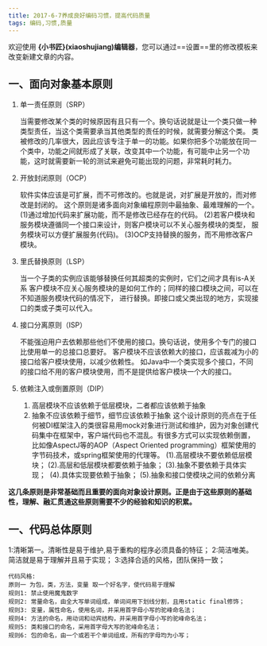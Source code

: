 ```yaml
---
title: 2017-6-7养成良好编码习惯，提高代码质量 
tags: 编码,习惯,质量
---
```


欢迎使用 **{小书匠}(xiaoshujiang)编辑器**，您可以通过==设置==里的修改模板来改变新建文章的内容。


一、面向对象基本原则
------

1. 单一责任原则（SRP）
   

    当需要修改某个类的时候原因有且只有一个。换句话说就是让一个类只做一种类型责任，当这个类需要承当其他类型的责任的时候，就需要分解这个类。
    类被修改的几率很大，因此应该专注于单一的功能。如果你把多个功能放在同一个类中，功能之间就形成了关联，改变其中一个功能，有可能中止另一个功能，这时就需要新一轮的测试来避免可能出现的问题，非常耗时耗力。

2. 开放封闭原则（OCP）


    软件实体应该是可扩展，而不可修改的。也就是说，对扩展是开放的，而对修改是封闭的。
    这个原则是诸多面向对象编程原则中最抽象、最难理解的一个。
    (1)通过增加代码来扩展功能，而不是修改已经存在的代码。
    (2)若客户模块和服务模块遵循同一个接口来设计，则客户模块可以不关心服务模块的类型，
       服务模块可以方便扩展服务(代码)。
    (3)OCP支持替换的服务，而不用修改客户模块。

3. 里氏替换原则（LSP）


    当一个子类的实例应该能够替换任何其超类的实例时，它们之间才具有is-A关系
    客户模块不应关心服务模块的是如何工作的；同样的接口模块之间，可以在不知道服务模块代码的情况下，
    进行替换。即接口或父类出现的地方，实现接口的类或子类可以代入。

4. 接口分离原则（ISP）


    不能强迫用户去依赖那些他们不使用的接口。换句话说，使用多个专门的接口比使用单一的总接口总要好。
    客户模块不应该依赖大的接口，应该裁减为小的接口给客户模块使用，以减少依赖性。
    如Java中一个类实现多个接口，不同的接口给不用的客户模块使用，而不是提供给客户模块一个大的接口。

5. 依赖注入或倒置原则（DIP）


    1. 高层模块不应该依赖于低层模块，二者都应该依赖于抽象 
    2. 抽象不应该依赖于细节，细节应该依赖于抽象
    这个设计原则的亮点在于任何被DI框架注入的类很容易用mock对象进行测试和维护，因为对象创建代码集中在框架中，客户端代码也不混乱。有很多方式可以实现依赖倒置，比如像AspectJ等的AOP（Aspect Oriented programming）框架使用的字节码技术，或spring框架使用的代理等。
    (1).高层模块不要依赖低层模块；
    (2).高层和低层模块都要依赖于抽象；
    (3).抽象不要依赖于具体实现； 
    (4).具体实现要依赖于抽象；
    (5).抽象和接口使模块之间的依赖分离
    
**这几条原则是非常基础而且重要的面向对象设计原则。正是由于这些原则的基础性，理解、融汇贯通这些原则需要不少的经验和知识的积累。**

一、代码总体原则
------

1:清晰第一。清晰性是易于维护,易于重构的程序必须具备的特征；
2:简洁唯美。简洁就是易于理解并且易于实现；
3:选择合适的风格，团队保持一致；

    代码风格:
    原则一 为包，类，方法，变量 取一个好名字，使代码易于理解
    规则1: 禁止使用魔鬼数字
    规则2: 常量命名，由全大写单词组成，单词间用下划线分割，且用static final修饰；
    规则3: 变量，属性命名，使用名词，并采用首字母小写的驼峰命名法；
    规则4: 方法的命名，用动词和动宾结构，并采用首字母小写的驼峰命名法；
    规则5: 类和接口的命名，采用首字母大写的驼峰命名法；
    规则6: 包的命名，由一个或若干个单词组成，所有的字母均为小写；
    

    